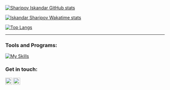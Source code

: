 [![Sharipov Iskandar GitHub stats](https://github-readme-stats.vercel.app/api?username=SharipovIskandar&count_private=true&show_icons=true&theme=react)](#)

[![Iskandar Sharipov Wakatime stats](https://github-readme-stats.vercel.app/api/wakatime?username=IskandarSharipov&layout=compact&theme=react)](https://wakatime.com/@IskandarSharipov)

[![Top Langs](https://github-readme-stats.vercel.app/api/top-langs/?username=SharipovIskandar&layout=compact&theme=react&langs_count=20)](#)

---
### Tools and Programs:
[![My Skills](https://skillicons.dev/icons?i=php,python,c,mysql,linux,bash,git,github,html,css,bootstrap,vscode,postman)](https://github.com/SharipovIskandar)


### Get in touch:

[<img align="left" alt="telegram | Telegram" width="22px" src="https://cdn.jsdelivr.net/npm/simple-icons@3.13.0/icons/telegram.svg" />](https://t.me/I8kandar)
[<img align="left" alt="gmail | Gmail" width="22px" src="https://cdn.jsdelivr.net/npm/simple-icons@3.13.0/icons/gmail.svg" />](mailto:koklok444@gmail.com)
